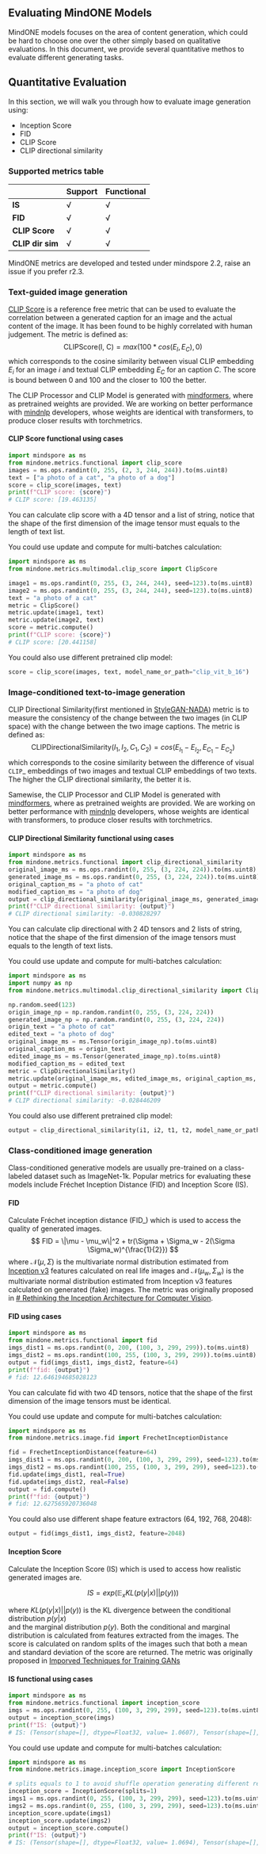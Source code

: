 ## Evaluating MindONE Models

MindONE models focuses on the area of content generation, which could be hard to choose one over the other simply based on qualitative evaluations. In this document, we provide several quantitative methos to evaluate different generating tasks.

## Quantitative Evaluation

In this section, we will walk you through how to evaluate image generation using:

- Inception Score
- FID
- CLIP Score
- CLIP directional similarity

### Supported metrics table

|                  | Support | Functional |
| ---------------- |---------| ---------- |
| **IS**           | √       | √          |
| **FID**          | √       | √          |
| **CLIP Score**   | √       | √          |
| **CLIP dir sim** | √       | √          |
MindONE metrics are developed and tested under mindspore 2.2, raise an issue if you prefer r2.3.

### Text-guided image generation

[CLIP Score](https://arxiv.org/abs/2104.08718) is a reference free metric that can be used to evaluate the correlation between a generated caption for an image and the actual content of the image. It has been found to be highly correlated with human judgement. The metric is defined as:
$$
\text{CLIPScore(I, C)} = max(100 * cos(E_I, E_C), 0)
$$
which corresponds to the cosine similarity between visual CLIP embedding $E_i$ for an image $i$ and textual CLIP embedding $E_C$ for an caption $C$. The score is bound between 0 and 100 and the closer to 100 the better.

The CLIP Processor and CLIP Model is generated with [mindformers](https://github.com/mindspore-lab/mindformers), where as pretrained weights are provided. We are working on better performance with [mindnlp](https://github.com/mindspore-lab/mindnlp) developers, whose weights are identical with transformers, to produce closer results with torchmetrics.

#### CLIP Score functional using cases

```python
import mindspore as ms  
from mindone.metrics.functional import clip_score
images = ms.ops.randint(0, 255, (2, 3, 244, 244)).to(ms.uint8)  
text = ["a photo of a cat", "a photo of a dog"]
score = clip_score(images, text)
print(f"CLIP score: {score}")
# CLIP score: [19.463135]
```

You can calculate clip score with a 4D tensor and a list of string, notice that the shape of the first dimension of the image tensor must equals to the length of text list.

You could use update and compute for multi-batches calculation:

```Python
import mindspore as ms
from mindone.metrics.multimodal.clip_score import ClipScore

image1 = ms.ops.randint(0, 255, (3, 244, 244), seed=123).to(ms.uint8)
image2 = ms.ops.randint(0, 255, (3, 244, 244), seed=123).to(ms.uint8)
text = "a photo of a cat"
metric = ClipScore()
metric.update(image1, text)
metric.update(image2, text)
score = metric.compute()
print(f"CLIP score: {score}")
# CLIP score: [20.441158]
```

You could also use different pretrained clip model:
```python
score = clip_score(images, text, model_name_or_path="clip_vit_b_16")
```

### Image-conditioned text-to-image generation

CLIP Directional Similarity(first mentioned in [StyleGAN-NADA](https://arxiv.org/abs/2108.00946)) metric is to measure the consistency of the change between the two images (in CLIP space) with the change between the two image captions. The metric is defined as:
$$
\text{CLIPDirectionalSimilarity}(I_1, I_2, C_1, C_2) = cos(E_{I_1} - E_{I_2}, E_{C_1} - E_{C_2})
$$
which corresponds to the cosine similarity between the difference of visual `CLIP`_ embeddings of two images and textual CLIP embeddings of two texts. The higher the CLIP directional similarity, the better it is.

Samewise, the CLIP Processor and CLIP Model is generated with [mindformers](https://github.com/mindspore-lab/mindformers), where as pretrained weights are provided. We are working on better performance with [mindnlp](https://github.com/mindspore-lab/mindnlp) developers, whose weights are identical with transformers, to produce closer results with torchmetrics.

#### CLIP Directional Similarity functional using cases

```python
import mindspore as ms  
from mindone.metrics.functional import clip_directional_similarity  
original_image_ms = ms.ops.randint(0, 255, (3, 224, 224)).to(ms.uint8)  
generated_image_ms = ms.ops.randint(0, 255, (3, 224, 224)).to(ms.uint8)  
original_caption_ms = "a photo of cat"  
modified_caption_ms = "a photo of dog"  
output = clip_directional_similarity(original_image_ms, generated_image_ms, original_caption_ms, modified_caption_ms)  
print(f"CLIP directional similarity: {output}")
# CLIP directional similarity: -0.030828297
```

You can calculate clip directional with 2 4D tensors and 2 lists of string, notice that the shape of the first dimension of the image tensors must equals to the length of text lists.

You could use update and compute for multi-batches calculation:

```Python
import mindspore as ms
import numpy as np
from mindone.metrics.multimodal.clip_directional_similarity import ClipDirectionalSimilarity

np.random.seed(123)
origin_image_np = np.random.randint(0, 255, (3, 224, 224))
generated_image_np = np.random.randint(0, 255, (3, 224, 224))
origin_text = "a photo of cat"
edited_text = "a photo of dog"
original_image_ms = ms.Tensor(origin_image_np).to(ms.uint8)
original_caption_ms = origin_text
edited_image_ms = ms.Tensor(generated_image_np).to(ms.uint8)
modified_caption_ms = edited_text
metric = ClipDirectionalSimilarity()
metric.update(original_image_ms, edited_image_ms, original_caption_ms, modified_caption_ms)
output = metric.compute()
print(f"CLIP directional similarity: {output}")
# CLIP directional similarity: -0.028446209
```

You could also use different pretrained clip model:
```python
output = clip_directional_similarity(i1, i2, t1, t2, model_name_or_path="clip_vit_b_16")
```

### Class-conditioned image generation

Class-conditioned generative models are usually pre-trained on a class-labeled dataset such as ImageNet-1k. Popular metrics for evaluating these models include Fréchet Inception Distance (FID) and Inception Score (IS).

#### FID

Calculate Fréchet inception distance (FID_) which is used to access the quality of generated images.
$$
FID = \|\mu - \mu_w\|^2 + tr(\Sigma + \Sigma_w - 2(\Sigma \Sigma_w)^{\frac{1}{2}})
$$
where $\mathcal{N}(\mu, \Sigma)$ is the multivariate normal distribution estimated from [Inception v3](https://arxiv.org/abs/1512.00567) features calculated on real life images and $\mathcal{N}(\mu_w, \Sigma_w)$ is the multivariate normal distribution estimated from Inception v3 features calculated on generated (fake) images. The metric was originally proposed in [# Rethinking the Inception Architecture for Computer Vision](https://arxiv.org/abs/1512.00567).
#### FID using cases

```python
import mindspore as ms  
from mindone.metrics.functional import fid  
imgs_dist1 = ms.ops.randint(0, 200, (100, 3, 299, 299)).to(ms.uint8)  
imgs_dist2 = ms.ops.randint(100, 255, (100, 3, 299, 299)).to(ms.uint8)  
output = fid(imgs_dist1, imgs_dist2, feature=64)
print(f"fid: {output}")
# fid: 12.646194685028123
```

You can calculate fid with two 4D tensors, notice that the shape of the first dimension of the image tensors must be identical.

You could use update and compute for multi-batches calculation:

```Python
import mindspore as ms
from mindone.metrics.image.fid import FrechetInceptionDistance

fid = FrechetInceptionDistance(feature=64)
imgs_dist1 = ms.ops.randint(0, 200, (100, 3, 299, 299), seed=123).to(ms.uint8)
imgs_dist2 = ms.ops.randint(100, 255, (100, 3, 299, 299), seed=123).to(ms.uint8)
fid.update(imgs_dist1, real=True)
fid.update(imgs_dist2, real=False)
output = fid.compute()
print(f"fid: {output}")
# fid: 12.627565920736048
```

You could also use different shape feature extractors (64, 192, 768, 2048):
```python
output = fid(imgs_dist1, imgs_dist2, feature=2048)
```

#### Inception Score

Calculate the Inception Score (IS) which is used to access how realistic generated images are.

$$IS = exp(\mathbb{E}_x KL(p(y | x ) || p(y)))
$$

where $KL(p(y | x) || p(y))$ is the KL divergence between the conditional distribution $p(y|x)$  
and the marginal distribution $p(y)$. Both the conditional and marginal distribution is calculated from features extracted from the images. The score is calculated on random splits of the images such that both a mean and standard deviation of the score are returned. The metric was originally proposed in [Imporved Techniques for Training GANs](https://arxiv.org/abs/1606.03498)
#### IS functional using cases

```python
import mindspore as ms  
from mindone.metrics.functional import inception_score  
imgs = ms.ops.randint(0, 255, (100, 3, 299, 299), seed=123).to(ms.uint8)  
output = inception_score(imgs)  
print(f"IS: {output}")
# IS: (Tensor(shape=[], dtype=Float32, value= 1.0607), Tensor(shape=[], dtype=Float32, value= 0.0186892))
```

You could use update and compute for multi-batches calculation:

```Python
import mindspore as ms
from mindone.metrics.image.inception_score import InceptionScore

# splits equals to 1 to avoid shuffle operation generating different results
inception_score = InceptionScore(splits=1)
imgs1 = ms.ops.randint(0, 255, (100, 3, 299, 299), seed=123).to(ms.uint8)
imgs2 = ms.ops.randint(0, 255, (100, 3, 299, 299), seed=123).to(ms.uint8)
inception_score.update(imgs1)
inception_score.update(imgs2)
output = inception_score.compute()
print(f"IS: {output}")
# IS: (Tensor(shape=[], dtype=Float32, value= 1.0694), Tensor(shape=[], dtype=Float32, value= 0))
```
